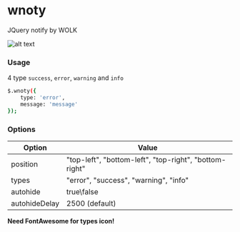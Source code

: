 # wnoty
JQuery notify by WOLK

![alt text](https://image.prntscr.com/image/_7qThaddQHyX6_9bF-pIsA.png)

### Usage

4 type `success`, `error`, `warning` and `info`

```sh
$.wnoty({
	type: 'error',
	message: 'message'
});
```

### Options

| Option | Value |
| ------ | ------ |
| position | "top-left", "bottom-left", "top-right", "bottom-right" |
| types | "error", "success", "warning", "info" |
| autohide | true\false |
| autohideDelay | 2500 (default) |

**Need FontAwesome for types icon!**
